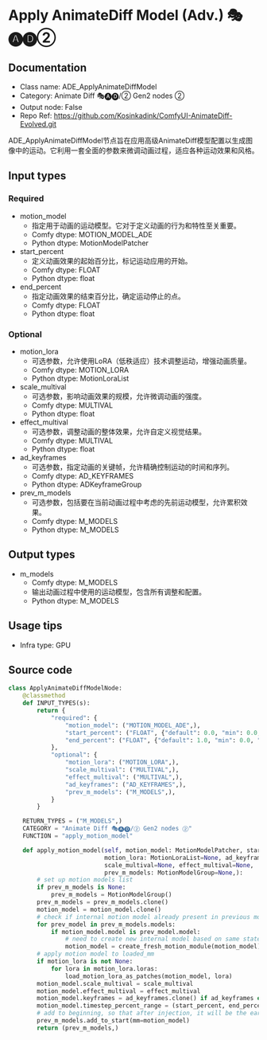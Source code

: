 # Apply AnimateDiff Model (Adv.) 🎭🅐🅓②
## Documentation
- Class name: ADE_ApplyAnimateDiffModel
- Category: Animate Diff 🎭🅐🅓/② Gen2 nodes ②
- Output node: False
- Repo Ref: https://github.com/Kosinkadink/ComfyUI-AnimateDiff-Evolved.git

ADE_ApplyAnimateDiffModel节点旨在应用高级AnimateDiff模型配置以生成图像中的运动。它利用一套全面的参数来微调动画过程，适应各种运动效果和风格。

## Input types
### Required
- motion_model
    - 指定用于动画的运动模型。它对于定义动画的行为和特性至关重要。
    - Comfy dtype: MOTION_MODEL_ADE
    - Python dtype: MotionModelPatcher
- start_percent
    - 定义动画效果的起始百分比，标记运动应用的开始。
    - Comfy dtype: FLOAT
    - Python dtype: float
- end_percent
    - 指定动画效果的结束百分比，确定运动停止的点。
    - Comfy dtype: FLOAT
    - Python dtype: float

### Optional
- motion_lora
    - 可选参数，允许使用LoRA（低秩适应）技术调整运动，增强动画质量。
    - Comfy dtype: MOTION_LORA
    - Python dtype: MotionLoraList
- scale_multival
    - 可选参数，影响动画效果的规模，允许微调动画的强度。
    - Comfy dtype: MULTIVAL
    - Python dtype: float
- effect_multival
    - 可选参数，调整动画的整体效果，允许自定义视觉结果。
    - Comfy dtype: MULTIVAL
    - Python dtype: float
- ad_keyframes
    - 可选参数，指定动画的关键帧，允许精确控制运动的时间和序列。
    - Comfy dtype: AD_KEYFRAMES
    - Python dtype: ADKeyframeGroup
- prev_m_models
    - 可选参数，包括要在当前动画过程中考虑的先前运动模型，允许累积效果。
    - Comfy dtype: M_MODELS
    - Python dtype: M_MODELS

## Output types
- m_models
    - Comfy dtype: M_MODELS
    - 输出动画过程中使用的运动模型，包含所有调整和配置。
    - Python dtype: M_MODELS

## Usage tips
- Infra type: GPU
<!-- - Common nodes:
    - [ADE_UseEvolvedSampling](../../ComfyUI-AnimateDiff-Evolved/Nodes/ADE_UseEvolvedSampling.md) -->

## Source code
```python
class ApplyAnimateDiffModelNode:
    @classmethod
    def INPUT_TYPES(s):
        return {
            "required": {
                "motion_model": ("MOTION_MODEL_ADE",),
                "start_percent": ("FLOAT", {"default": 0.0, "min": 0.0, "max": 1.0, "step": 0.001}),
                "end_percent": ("FLOAT", {"default": 1.0, "min": 0.0, "max": 1.0, "step": 0.001}),
            },
            "optional": {
                "motion_lora": ("MOTION_LORA",),
                "scale_multival": ("MULTIVAL",),
                "effect_multival": ("MULTIVAL",),
                "ad_keyframes": ("AD_KEYFRAMES",),
                "prev_m_models": ("M_MODELS",),
            }
        }

    RETURN_TYPES = ("M_MODELS",)
    CATEGORY = "Animate Diff 🎭🅐🅓/② Gen2 nodes ②"
    FUNCTION = "apply_motion_model"

    def apply_motion_model(self, motion_model: MotionModelPatcher, start_percent: float=0.0, end_percent: float=1.0,
                           motion_lora: MotionLoraList=None, ad_keyframes: ADKeyframeGroup=None,
                           scale_multival=None, effect_multival=None,
                           prev_m_models: MotionModelGroup=None,):
        # set up motion models list
        if prev_m_models is None:
            prev_m_models = MotionModelGroup()
        prev_m_models = prev_m_models.clone()
        motion_model = motion_model.clone()
        # check if internal motion model already present in previous model - create new if so
        for prev_model in prev_m_models.models:
            if motion_model.model is prev_model.model:
                # need to create new internal model based on same state_dict
                motion_model = create_fresh_motion_module(motion_model)
        # apply motion model to loaded_mm
        if motion_lora is not None:
            for lora in motion_lora.loras:
                load_motion_lora_as_patches(motion_model, lora)
        motion_model.scale_multival = scale_multival
        motion_model.effect_multival = effect_multival
        motion_model.keyframes = ad_keyframes.clone() if ad_keyframes else ADKeyframeGroup()
        motion_model.timestep_percent_range = (start_percent, end_percent)
        # add to beginning, so that after injection, it will be the earliest of prev_m_models to be run
        prev_m_models.add_to_start(mm=motion_model)
        return (prev_m_models,)